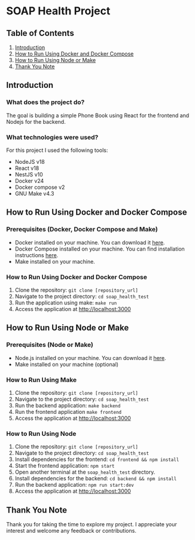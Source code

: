 # SOAP Health Project

## Table of Contents
1. [Introduction](#introduction)
2. [How to Run Using Docker and Docker Compose](#how-to-run-using-docker-and-docker-compose)
3. [How to Run Using Node or Make](#how-to-run-using-node-or-make)
5. [Thank You Note](#thank-you-note)

## Introduction

### What does the project do?
The goal is building a simple Phone Book using React for the frontend and Nodejs for the backend.

### What technologies were used?
For this project I used the following tools:
- NodeJS v18
- React v18
- NestJS v10
- Docker v24
- Docker compose v2
- GNU Make v4.3

## How to Run Using Docker and Docker Compose

### Prerequisites (Docker, Docker Compose and Make)
- Docker installed on your machine. You can download it [here](https://www.docker.com/get-started).
- Docker Compose installed on your machine. You can find installation instructions [here](https://docs.docker.com/compose/install/).
- Make installed on your machine.

### How to Run Using Docker and Docker Compose
1. Clone the repository: `git clone [repository_url]`
2. Navigate to the project directory: `cd soap_health_test`
3. Run the application using make: `make run`
4. Access the application at [http://localhost:3000](http://localhost:3000)

## How to Run Using Node or Make

### Prerequisites (Node or Make)
- Node.js installed on your machine. You can download it [here](https://nodejs.org/).
- Make installed on your machine (optional)

### How to Run Using Make
1. Clone the repository: `git clone [repository_url]`
2. Navigate to the project directory: `cd soap_health_test`
4. Run the backend application: `make backend`
5. Run the frontend application `make frontend`
6. Access the application at [http://localhost:3000](http://localhost:3000)

### How to Run Using Node
1. Clone the repository: `git clone [repository_url]`
2. Navigate to the project directory: `cd soap_health_test`
3. Install dependencies for the frontend: `cd frontend && npm install`
4. Start the frontend application: `npm start`
5. Open another terminal at the `soap_health_test` directory.
3. Install dependencies for the backend: `cd backend && npm install`
4. Run the backend application: `npm run start:dev`
5. Access the application at [http://localhost:3000](http://localhost:3000)

## Thank You Note

Thank you for taking the time to explore my project. I appreciate your interest and welcome any feedback or contributions.
